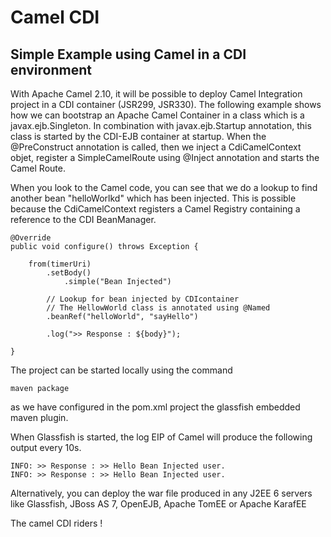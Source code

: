 # Camel CDI

## Simple Example using Camel in a CDI environment

With Apache Camel 2.10, it will be possible to deploy Camel Integration project
in a CDI container (JSR299, JSR330). The following example shows how we can bootstrap
an Apache Camel Container in a class which is a javax.ejb.Singleton. In combination
with javax.ejb.Startup annotation, this class is started by the CDI-EJB container at startup.
When the @PreConstruct annotation is called, then we inject a CdiCamelContext objet, register
a SimpleCamelRoute using @Inject annotation and starts the Camel Route.

When you look to the Camel code, you can see that we do a lookup to find another bean "helloWorlkd"
which has been injected. This is possible because the CdiCamelContext registers a Camel Registry containing
a reference to the CDI BeanManager.

    @Override
    public void configure() throws Exception {

        from(timerUri)
            .setBody()
                .simple("Bean Injected")

            // Lookup for bean injected by CDIcontainer
            // The HellowWorld class is annotated using @Named
            .beanRef("helloWorld", "sayHello")

            .log(">> Response : ${body}");

    }


The project can be started locally using the command

    maven package

as we have configured in the pom.xml project the glassfish embedded maven plugin.

When Glassfish is started, the log EIP of Camel will produce the following output every 10s.

    INFO: >> Response : >> Hello Bean Injected user.
    INFO: >> Response : >> Hello Bean Injected user.

Alternatively, you can deploy the war file produced in any J2EE 6 servers like Glassfish, JBoss AS 7,
OpenEJB, Apache TomEE or Apache KarafEE

The camel CDI riders !